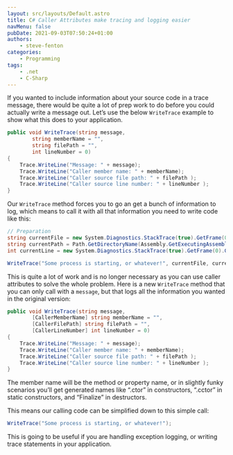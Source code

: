 ```yaml
---
layout: src/layouts/Default.astro
title: C# Caller Attributes make tracing and logging easier
navMenu: false
pubDate: 2021-09-03T07:50:24+01:00
authors:
    - steve-fenton
categories:
    - Programming
tags:
    - .net
    - C-Sharp
---
```


If you wanted to include information about your source code in a trace message, there would be quite a lot of prep work to do before you could actually write a message out. Let’s use the below `WriteTrace` example to show what this does to your application.

```csharp
public void WriteTrace(string message,
        string memberName = "",
        string filePath = "",
        int lineNumber = 0)
{
    Trace.WriteLine("Message: " + message);
    Trace.WriteLine("Caller member name: " + memberName);
    Trace.WriteLine("Caller source file path: " + filePath );
    Trace.WriteLine("Caller source line number: " + lineNumber );
}
```

Our `WriteTrace` method forces you to go an get a bunch of information to log, which means to call it with all that information you need to write code like this:

```csharp
// Preparation
string currentFile = new System.Diagnostics.StackTrace(true).GetFrame(0).GetFileName();
string currentPath = Path.GetDirectoryName(Assembly.GetExecutingAssembly().Location);
int currentLine = new System.Diagnostics.StackTrace(true).GetFrame(0).GetFileLineNumber(); 

WriteTrace("Some process is starting, or whatever!", currentFile, currentPath, currentLine);
```

This is quite a lot of work and is no longer necessary as you can use caller attributes to solve the whole problem. Here is a new `WriteTrace` method that you can only call with a `message`, but that logs all the information you wanted in the original version:

```csharp
public void WriteTrace(string message,
        [CallerMemberName] string memberName = "",
        [CallerFilePath] string filePath = "",
        [CallerLineNumber] int lineNumber = 0)
{
    Trace.WriteLine("Message: " + message);
    Trace.WriteLine("Caller member name: " + memberName);
    Trace.WriteLine("Caller source file path: " + filePath );
    Trace.WriteLine("Caller source line number: " + lineNumber );
}
```

The member name will be the method or property name, or in slightly funky scenarios you’ll get generated names like “.ctor” in constructors, “.cctor” in static constructors, and “Finalize” in destructors.

This means our calling code can be simplified down to this simple call:

```csharp
WriteTrace("Some process is starting, or whatever!");
```

This is going to be useful if you are handling exception logging, or writing trace statements in your application.